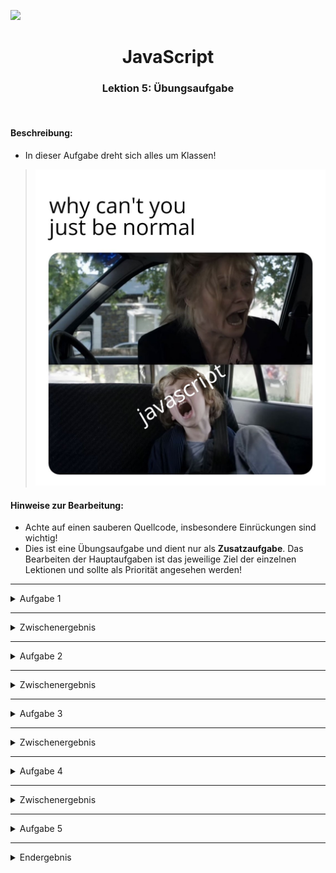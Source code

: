 ![](https://us-central1-progress-markdown.cloudfunctions.net/progress/78)
<h1 align="center">JavaScript</h1>
<h3 align="center">Lektion 5: Übungsaufgabe</h3>
<br>

#### Beschreibung:

- In dieser Aufgabe dreht sich alles um Klassen!

> ![](img/meme-uebung7.png)

#### Hinweise zur Bearbeitung:

- Achte auf einen sauberen Quellcode, insbesondere Einrückungen sind wichtig!
- Dies ist eine Übungsaufgabe und dient nur als **Zusatzaufgabe**. Das Bearbeiten der Hauptaufgaben ist das jeweilige
  Ziel der einzelnen Lektionen und sollte als Priorität angesehen werden!

---

<details>
<summary>Aufgabe 1</summary>

Im ersten Teil dieser Aufgabe siehst du noch einmal, wie eine Klasse geschrieben wird. Nun nutze die vorgegebene Klasse,
um einen neuen `Apfel` namens `apfel` zu erstellen. Dieser soll die Fabre `rot` haben!

</details>

___

<details>
<summary>Zwischenergebnis</summary>

Das Ganze sollte ungefähr so in deiner Konsole aussehen. Stresse dich nicht, wenn es nicht GENAU so bei dir aussieht.
Wichtig ist nur, dass rot dort steht. Ignoriere auch alles, was unterhalb von Aufgabe 2 steht. Dazu kommen wir, wenn wir
die anderen Aufgaben bearbeiten!
> ![](img/uebung7-1.png)

</details>

---

<details>
<summary>Aufgabe 2</summary>

Nun schauen wir uns erneut eine Klasse an. In dieser soll eine Methode (So nennt man funktionen innerhalb von Klassen)
erstellt werden. Nenne deine Methode `hupen`. Hupen soll eine `console.debug` Funktion beinhalten. Durch diese
gebe `honk honk`
aus.

</details>

___

<details>
<summary>Zwischenergebnis</summary>

Das Ganze sollte ungefähr so in deiner Konsole aussehen. Stresse dich nicht, wenn es nicht GENAU so bei dir aussieht.
Wichtig ist, dass honk honk ausgegeben wird. Ignoriere auch alles, was unterhalb von Aufgabe 3 steht. Dazu kommen wir,
wenn wir die anderen Aufgaben bearbeiten!
> ![](img/uebung7-2.png)

</details>

---

<details>
<summary>Aufgabe 3</summary>

Hier wurde wieder eine komplette Klasse vorgegeben und auch schon ein Objekt mini erstellt. Gebe nun die Farbe des minis
aus und führe auch dessen Methode aus.
**Hinweis:** Wenn du dir nicht ganz sicher bist, wie du das machen sollst, schau einmal in den vorgegebenen Code der
vorherigen Aufgaben!

</details>

___

<details>
<summary>Zwischenergebnis</summary>

Das Ganze sollte ungefähr so in deiner Konsole aussehen. Stresse dich nicht, wenn es nicht GENAU so bei dir aussieht.
Wichtig ist nur, dass blau und honk honk ausgegeben werden. Ignoriere auch alles, was unterhalb von Aufgabe 4 steht.
Dazu kommen wir, wenn wir die anderen Aufgaben bearbeiten!
> ![](img/uebung7-3.png)

</details>

---

<details>
<summary>Aufgabe 4</summary>

Super gemacht! Wir sind bald schon durch! Schauen wir uns jetzt noch einmal den Konstruktor genauer an. Schreibe einen
Konstruktor für unsere Klasse. In diesem wollen wir das `baujahr` als eingabe haben. Vergiss nicht, hier auch das
Schlüsselwort `this`
zu verwenden!

</details>

___

<details>
<summary>Zwischenergebnis</summary>

Das Ganze sollte ungefähr so in deiner Konsole aussehen. Stresse dich nicht, wenn es nicht GENAU so bei dir aussieht.
Wichtig ist nur, dass das Jahr 1980 ausgegeben wird. Ignoriere auch alles, was unterhalb von Aufgabe 5 steht. Dazu
kommen wir, wenn wir die anderen Aufgaben bearbeiten!
> ![](img/uebung7-4.png)

</details>

---

<details>
<summary>Aufgabe 5</summary>

Sehr gut! Nun haben wir alle Einzelteile einer Klasse einmal gesehen und selbst geschrieben. Auf zum Finale: schreibe
nun eine Klasse komplett selbst. Nenne die Klasse `Elektroauto`. Schreibe den Konstruktor. Über diesen soll nachher
die `farbe`
gewählt werden. Schreibe auch die von den anderen Aufgaben bekannte Funktion `hupen`. Diese soll auch wieder `honk honk`
ausgeben. Schlußendlich erstelle noch dein neues `Elektroauto` mit dem Namen `tesla`. Dieser soll `grau` sein.

</details>

___

<details>
<summary>Endergebnis</summary>
In dieser Übung hast du zum ersten Mal deine eigenen Klassen geschrieben und die verschiedenen Einzelteile von Klassen kennengelernt. 
Die Lösungen für Aufgaben 1 bis 4 sind jeweils in den Zwischenergebnissen, allerdings bekommst du hier nochmal alles auf
einen Blick. Am Ende sollte es bei dir ungefähr so aussehen:

> Aufgabe 1:![](img/uebung7-1.png)  
> Aufgabe 2:![](img/uebung7-2.png)  
> Aufgabe 3:![](img/uebung7-3.png)  
> Aufgabe 4:![](img/uebung7-4.png)
> Aufgabe 5:![](img/uebung7-5.png)

</details>